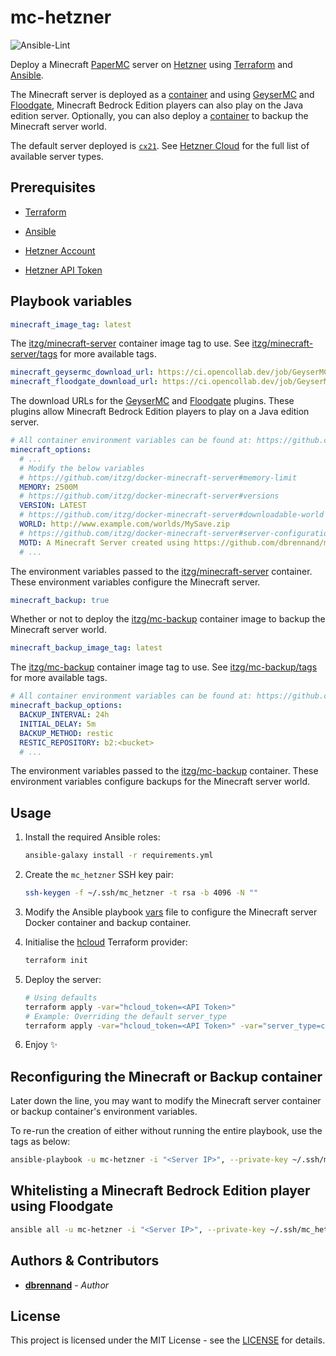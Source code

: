 # mc-hetzner

![Ansible-Lint](https://github.com/dbrennand/mc-hetzner/actions/workflows/ansible-lint.yml/badge.svg)

Deploy a Minecraft [PaperMC](https://papermc.io/) server on [Hetzner](https://www.hetzner.com/cloud) using [Terraform](https://www.terraform.io/) and [Ansible](https://www.ansible.com/).

The Minecraft server is deployed as a [container](https://github.com/itzg/docker-minecraft-server) and using [GeyserMC](https://geysermc.org/) and [Floodgate](https://github.com/GeyserMC/Floodgate/), Minecraft Bedrock Edition players can also play on the Java edition server. Optionally, you can also deploy a [container](https://github.com/itzg/docker-mc-backup) to backup the Minecraft server world.

The default server deployed is [`cx21`](mc-hetzner.tf#L31). See [Hetzner Cloud](https://www.hetzner.com/cloud) for the full list of available server types.

## Prerequisites

* [Terraform](https://www.terraform.io/downloads)

* [Ansible](https://docs.ansible.com/ansible/latest/installation_guide/intro_installation.html#installing-and-upgrading-ansible)

* [Hetzner Account](https://accounts.hetzner.com/signUp)

* [Hetzner API Token](https://docs.hetzner.com/cloud/api/getting-started/generating-api-token/)

## Playbook variables

```yaml
minecraft_image_tag: latest
```

The [itzg/minecraft-server](https://github.com/itzg/docker-minecraft-server) container image tag to use. See [itzg/minecraft-server/tags](https://hub.docker.com/r/itzg/minecraft-server/tags) for more available tags.

```yaml
minecraft_geysermc_download_url: https://ci.opencollab.dev/job/GeyserMC/job/Geyser/job/master/lastSuccessfulBuild/artifact/bootstrap/spigot/target/Geyser-Spigot.jar
minecraft_floodgate_download_url: https://ci.opencollab.dev/job/GeyserMC/job/Floodgate/job/master/lastSuccessfulBuild/artifact/spigot/build/libs/floodgate-spigot.jar
```

The download URLs for the [GeyserMC](https://geysermc.org/) and [Floodgate](https://github.com/GeyserMC/Floodgate/) plugins. These plugins allow Minecraft Bedrock Edition players to play on a Java edition server.

```yaml
# All container environment variables can be found at: https://github.com/itzg/docker-minecraft-server#server-configuration
minecraft_options:
  # ...
  # Modify the below variables
  # https://github.com/itzg/docker-minecraft-server#memory-limit
  MEMORY: 2500M
  # https://github.com/itzg/docker-minecraft-server#versions
  VERSION: LATEST
  # https://github.com/itzg/docker-minecraft-server#downloadable-world
  WORLD: http://www.example.com/worlds/MySave.zip
  # https://github.com/itzg/docker-minecraft-server#server-configuration
  MOTD: A Minecraft Server created using https://github.com/dbrennand/mc-hetzner
  # ...
```

The environment variables passed to the [itzg/minecraft-server](https://github.com/itzg/docker-minecraft-server) container. These environment variables configure the Minecraft server.

```yaml
minecraft_backup: true
```

Whether or not to deploy the [itzg/mc-backup](https://github.com/itzg/docker-mc-backup) container image to backup the Minecraft server world.

```yaml
minecraft_backup_image_tag: latest
```

The [itzg/mc-backup](https://github.com/itzg/docker-mc-backup) container image tag to use. See [itzg/mc-backup/tags](https://hub.docker.com/r/itzg/mc-backup/tags) for more available tags.

```yaml
# All container environment variables can be found at: https://github.com/itzg/docker-mc-backup#common-variables
minecraft_backup_options:
  BACKUP_INTERVAL: 24h
  INITIAL_DELAY: 5m
  BACKUP_METHOD: restic
  RESTIC_REPOSITORY: b2:<bucket>
  # ...
```

The environment variables passed to the [itzg/mc-backup](https://github.com/itzg/docker-mc-backup) container. These environment variables configure backups for the Minecraft server world.

## Usage

1. Install the required Ansible roles:

    ```bash
    ansible-galaxy install -r requirements.yml
    ```

2. Create the `mc_hetzner` SSH key pair:

   ```bash
   ssh-keygen -f ~/.ssh/mc_hetzner -t rsa -b 4096 -N ""
   ```

3. Modify the Ansible playbook [vars](vars/main.yml#L24) file to configure the Minecraft server Docker container and backup container.

4. Initialise the [hcloud](https://registry.terraform.io/providers/hetznercloud/hcloud/latest/docs) Terraform provider:

    ```bash
    terraform init
    ```

5. Deploy the server:

   ```bash
   # Using defaults
   terraform apply -var="hcloud_token=<API Token>"
   # Example: Overriding the default server_type
   terraform apply -var="hcloud_token=<API Token>" -var="server_type=cx31"
   ```

6. Enjoy ✨

## Reconfiguring the Minecraft or Backup container

Later down the line, you may want to modify the Minecraft server container or backup container's environment variables.

To re-run the creation of either without running the entire playbook, use the tags as below:

```bash
ansible-playbook -u mc-hetzner -i "<Server IP>", --private-key ~/.ssh/mc_hetzner --tags "minecraft,backup" mc-hetzner.yml
```

## Whitelisting a Minecraft Bedrock Edition player using Floodgate

```bash
ansible all -u mc-hetzner -i "<Server IP>", --private-key ~/.ssh/mc_hetzner -m ansible.builtin.command -a "docker exec minecraft rcon-cli fwhitelist add <Bedrock player name>"
```

## Authors & Contributors

* [**dbrennand**](https://github.com/dbrennand) - *Author*

## License

This project is licensed under the MIT License - see the [LICENSE](LICENSE) for details.

